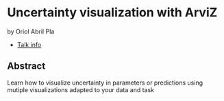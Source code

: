 # Uncertainty visualization with ArviZ
by Oriol Abril Pla
* [Talk info](https://amsterdam2023.pydata.org/cfp/talk/DH3N3R/)
## Abstract
Learn how to visualize uncertainty in parameters or predictions using mutiple visualizations adapted to your data and task

